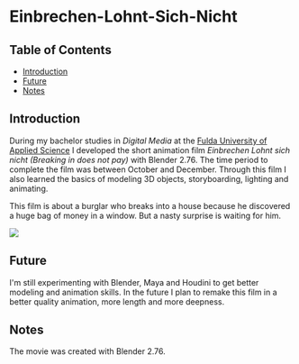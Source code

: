 # Einbrechen-Lohnt-Sich-Nicht

## Table of Contents  
- [Introduction](#introduction) 
- [Future](#future)
- [Notes](#notes)

## Introduction
During my bachelor studies in *Digital Media* at the [Fulda University of Applied Science](https://www.hs-fulda.de/en/home) I developed the short animation film *Einbrechen Lohnt sich nicht (Breaking in does not pay)* with Blender 2.76. The time period to complete the film was between October and December. Through this film I also learned the basics of modeling 3D objects, storyboarding, lighting and animating.

This film is about a burglar who breaks into a house because he discovered a huge bag of money in a window. But a nasty surprise is waiting for him.

[![](http://i3.ytimg.com/vi/pL-oSNiEBeI/hqdefault.jpg)](https://www.youtube.com/embed/pL-oSNiEBeI)
 
## Future

I'm still experimenting with Blender, Maya and Houdini to get better modeling and animation skills. In the future I plan to remake this film in a better quality animation, more length and more deepness.
## Notes

The movie was created with Blender 2.76.
